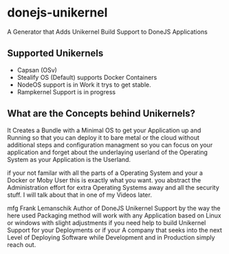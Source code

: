 # donejs-unikernel
A Generator that Adds Unikernel Build Support to DoneJS Applications

## Supported Unikernels
- Capsan (OSv)
- Stealify OS (Default) supports Docker Containers
- NodeOS support is in Work it trys to get stable.
- Rampkernel Support is in progress


## What are the Concepts behind Unikernels?
It Creates a Bundle with a Minimal OS to get your Application up and Running so that you can deploy it to bare metal or the cloud without additional steps and configuration managment so you can focus on your application and forget about the underlaying userland of the Operating System as your Application is the Userland.

if your not familar with all the parts of a Operating System and your a Docker or Moby User this is exactly what you want.
you abstract the Administration effort for extra Operating Systems away and all the security stuff. I will talk about that in one of my Videos later.

mfg Frank Lemanschik Author of DoneJS Unikernel Support by the way the here used Packaging method will work with any Application based on Linux or windows with slight adjustments if you need help to build Unikernel Support for your Deployments or if your A company that seeks into the next Level of Deploying Software while Development and in Production simply reach out.
